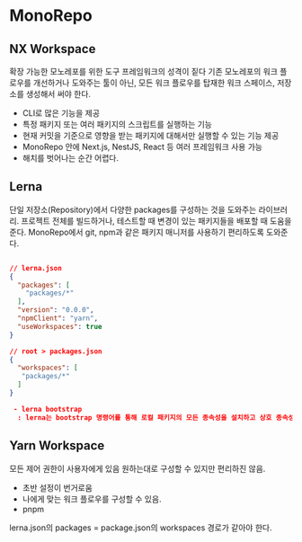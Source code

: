 # MonoRepo

## NX Workspace

확장 가능한 모노레포를 위한 도구
프레임워크의 성격이 짙다
기존 모노레포의 워크 플로우를 개선하거나 도와주는 툴이 아닌, 모든 워크 플로우를 탑재한 워크 스페이스, 저장소를 생성해서 써야 한다.

- CLI로 많은 기능을 제공
- 특정 패키지 또는 여러 패키지의 스크립트를 실행하는 기능
- 현재 커밋을 기준으로 영향을 받는 패키지에 대해서만 실행할 수 있는 기능 제공
- MonoRepo 안에 Next.js, NestJS, React 등 여러 프레임워크 사용 가능
- 해치를 벗어나는 순간 어렵다.

## Lerna

단일 저장소(Repository)에서 다양한 packages를 구성하는 것을 도와주는 라이브러리.
프로젝트 전체를 빌드하거나, 테스트할 때 변경이 있는 패키지들을 배포할 때 도움을 준다.
MonoRepo에서 git, npm과 같은 패키지 매니저를 사용하기 편리하도록 도와준다.

```json

// lerna.json
{
  "packages": [
    "packages/*"
  ],
  "version": "0.0.0",
  "npmClient": "yarn",
  "useWorkspaces": true
}

// root > packages.json
{
  "workspaces": [
   "packages/*"
  ]
}

 - lerna bootstrap
  : lerna는 bootstrap 명령어를 통해 로컬 패키지의 모든 종속성을 설치하고 상호 종속성을 연결할 수 있음.

```

## Yarn Workspace

모든 제어 권한이 사용자에게 있음
원하는대로 구성할 수 있지만 편리하진 않음.

- 초반 설정이 번거로움
- 나에게 맞는 워크 플로우를 구성할 수 있음.
- pnpm

lerna.json의 packages = package.json의 workspaces 경로가 같아야 한다.
